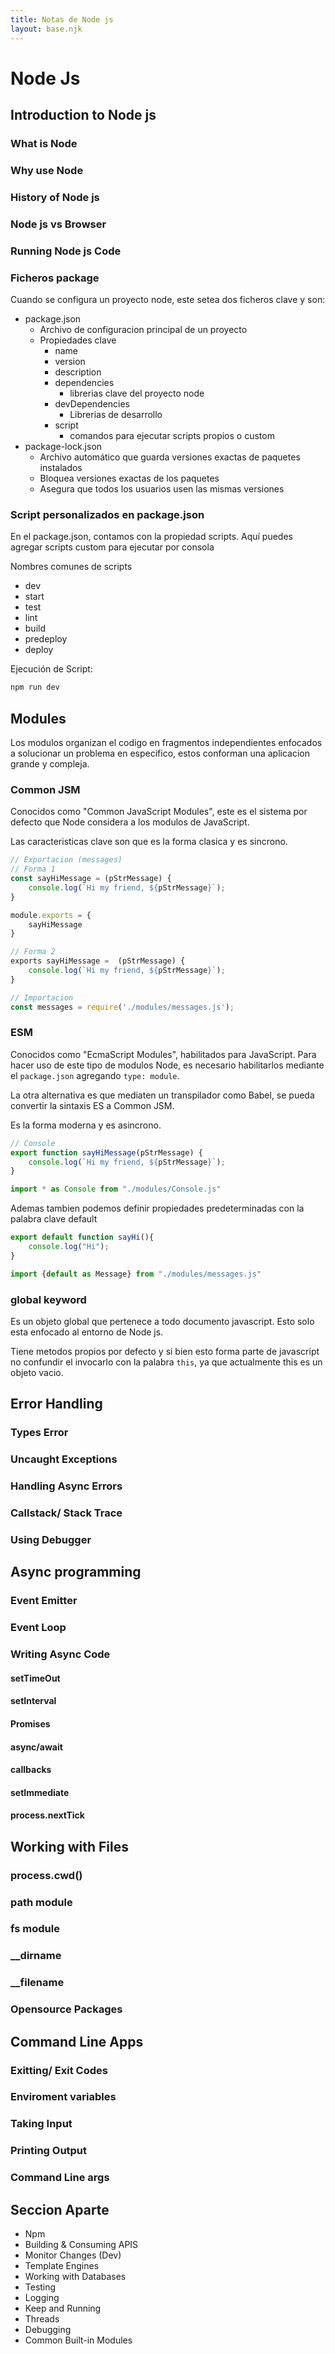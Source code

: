 ```yaml
---
title: Notas de Node js
layout: base.njk
---
```


# Node Js

## Introduction to Node js
### What is Node
### Why use Node
### History of Node js
### Node js vs Browser
### Running Node js Code
### Ficheros package

Cuando se configura un proyecto node, este setea dos ficheros clave y son:

- package.json
	- Archivo de configuracion principal de un proyecto
	- Propiedades clave
		- name
		- version
		- description
		- dependencies
			- librerias clave del proyecto node
		- devDependencies
			- Librerias de desarrollo
		- script
			- comandos para ejecutar scripts propios o custom
- package-lock.json
	- Archivo automático que guarda versiones exactas de paquetes instalados
	- Bloquea versiones exactas de los paquetes
	- Asegura que todos los usuarios usen las mismas versiones

### Script personalizados en package.json

En el package.json, contamos con la propiedad scripts.
Aquí puedes agregar scripts custom para ejecutar por consola

Nombres comunes de scripts
- dev
- start
- test
- lint
- build
- predeploy
- deploy

Ejecución de Script:
```js
npm run dev
```

## Modules

Los modulos organizan el codigo en fragmentos independientes enfocados a solucionar un problema en especifico, estos conforman una aplicacion grande y compleja.

### Common JSM

Conocidos como "Common JavaScript Modules", este es el sistema por defecto que Node considera a los modulos de JavaScript.

Las caracteristicas clave son que es la forma clasica y es sincrono.

```js
// Exportacion (messages)
// Forma 1
const sayHiMessage = (pStrMessage) {
    console.log(`Hi my friend, ${pStrMessage}`);
}

module.exports = {
    sayHiMessage
}

// Forma 2
exports sayHiMessage =  (pStrMessage) {
    console.log(`Hi my friend, ${pStrMessage}`);
}

// Importacion
const messages = require('./modules/messages.js');
```

### ESM

Conocidos como "EcmaScript Modules", habilitados para JavaScript. Para hacer uso de este tipo de modulos Node, es necesario habilitarlos mediante el `package.json` agregando `type: module`.

La otra alternativa es que mediaten un transpilador como Babel, se pueda convertir la sintaxis ES a Common JSM.

Es la forma moderna y es asincrono.

```js
// Console
export function sayHiMessage(pStrMessage) {
    console.log(`Hi my friend, ${pStrMessage}`);
}

import * as Console from "./modules/Console.js"
```

Ademas tambien podemos definir propiedades predeterminadas con la palabra clave default

```js
export default function sayHi(){
    console.log("Hi");
}

import {default as Message} from "./modules/messages.js"
```

### global keyword

Es un objeto global que pertenece a todo documento javascript. Esto solo esta enfocado al entorno de Node js.

Tiene metodos propios por defecto y si bien esto forma parte de javascript no confundir el invocarlo con la palabra `this`, ya que actualmente this es un objeto vacio.

## Error Handling
### Types Error
### Uncaught Exceptions
### Handling Async Errors
### Callstack/ Stack Trace
### Using Debugger

## Async programming
### Event Emitter
### Event Loop
### Writing Async Code
#### setTimeOut
#### setInterval
#### Promises
#### async/await
#### callbacks
#### setImmediate
#### process.nextTick

## Working with Files
### process.cwd()
### path module
### fs module
### __dirname
### __filename
### Opensource Packages

## Command Line Apps
### Exitting/ Exit Codes
### Enviroment variables
### Taking Input
### Printing Output
### Command Line args

## Seccion Aparte

- Npm
- Building & Consuming APIS
- Monitor Changes (Dev)
- Template Engines
- Working with Databases
- Testing
- Logging
- Keep and Running
- Threads
- Debugging
- Common Built-in Modules